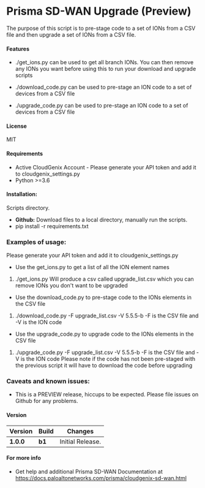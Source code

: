 # Prisma SD-WAN Upgrade (Preview)
The purpose of this script is to pre-stage code to a set of IONs from a CSV file and then upgrade a set of IONs from a CSV file.  

#### Features
 - ./get_ions.py can be used to get all branch IONs. You can then remove any IONs you want before using this to run your download and upgrade scripts
 
 - ./download_code.py can be used to pre-stage an ION code to a set of devices from a CSV file
 
 - ./upgrade_code.py can be used to pre-stage an ION code to a set of devices from a CSV file
 

#### License
MIT

#### Requirements
* Active CloudGenix Account - Please generate your API token and add it to cloudgenix_settings.py
* Python >=3.6

#### Installation:
 Scripts directory. 
 - **Github:** Download files to a local directory, manually run the scripts. 
 - pip install -r requirements.txt

### Examples of usage:
 Please generate your API token and add it to cloudgenix_settings.py
 
 - Use the get_ions.py to get a list of all the ION element names
 1. ./get_ions.py
Will produce a csv called upgrade_list.csv which you can remove IONs you don't want to be upgraded
 
 - Use the download_code.py to pre-stage code to the IONs elements in the CSV file
 1. ./download_code.py -F upgrade_list.csv -V 5.5.5-b
-F is the CSV file and -V is the ION code

 - Use the upgrade_code.py to upgrade code to the IONs elements in the CSV file
 1. ./upgrade_code.py -F upgrade_list.csv -V 5.5.5-b
-F is the CSV file and -V is the ION code
Please note if the code has not been pre-staged with the previous script it will have to download the code before upgrading 
 
 
### Caveats and known issues:
 - This is a PREVIEW release, hiccups to be expected. Please file issues on Github for any problems.

#### Version
| Version | Build | Changes |
| ------- | ----- | ------- |
| **1.0.0** | **b1** | Initial Release. |


#### For more info
 * Get help and additional Prisma SD-WAN Documentation at <https://docs.paloaltonetworks.com/prisma/cloudgenix-sd-wan.html>
